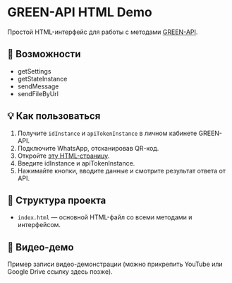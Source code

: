 # GREEN-API HTML Demo

Простой HTML-интерфейс для работы с методами [GREEN-API](https://green-api.com/).

## 📌 Возможности

- getSettings
- getStateInstance
- sendMessage
- sendFileByUrl

## 💡 Как пользоваться

1. Получите `idInstance` и `apiTokenInstance` в личном кабинете GREEN-API.
2. Подключите WhatsApp, отсканировав QR-код.
3. Откройте [эту HTML-страницу](https://ваша-ссылка-github-pages).
4. Введите idInstance и apiTokenInstance.
5. Нажимайте кнопки, вводите данные и смотрите результат ответа от API.

## 📂 Структура проекта

- `index.html` — основной HTML-файл со всеми методами и интерфейсом.

## 📸 Видео-демо
Пример записи видео-демонстрации (можно прикрепить YouTube или Google Drive ссылку здесь позже).
